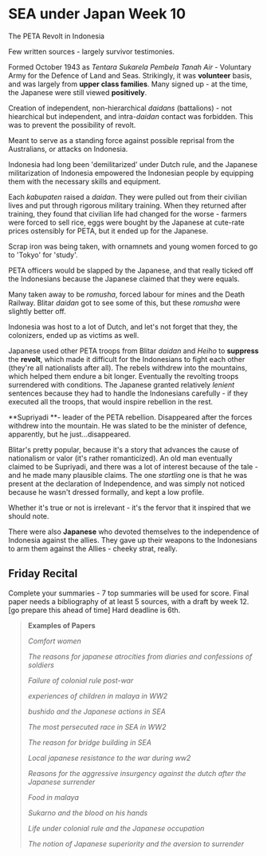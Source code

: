 # SEA under Japan Week 10

The PETA Revolt in Indonesia

Few written sources - largely survivor testimonies.

Formed October 1943 as *Tentara Sukarela Pembela Tanah Air* - Voluntary Army for the Defence of Land and Seas. Strikingly, it was **volunteer** basis, and was largely from **upper class families**. Many signed up - at the time, the Japanese were still viewed **positively**.

Creation of independent, non-hierarchical *daidans* (battalions) - not hiearchical but independent, and intra-*daidan* contact was forbidden. This was to prevent the possibility of revolt.

Meant to serve as a standing force against possible reprisal from the Australians, or attacks on Indonesia.

Indonesia had long been 'demilitarized' under Dutch rule, and the Japanese militarization of Indonesia empowered the Indonesian people by equipping them with the necessary skills and equipment.

Each *kabupaten* raised a *daidan*. They were pulled out from their civilian lives and put through rigorous military training. When they returned after training, they found that civilian life had changed for the worse - farmers were forced to sell rice, eggs were bought by the Japanese at cute-rate prices ostensibly for PETA, but it ended up for the Japanese.

Scrap iron was being taken, with ornamnets and young women forced to go to 'Tokyo' for 'study'. 

PETA officers would be slapped by the Japanese, and that really ticked off the Indonesians because the Japanese claimed that they were equals.

Many taken away to be *romusha*, forced labour for mines and the Death Railway. Blitar *daidan* got to see some of this, but these *romusha* were slightly better off.

Indonesia was host to a lot of Dutch, and let's not forget that they, the colonizers, ended up as victims as well.

Japanese used other PETA troops from Blitar *daidan* and *Heiho* to **suppress** the **revolt**, which made it difficult for the Indonesians to fight each other (they're all nationalists after all). The rebels withdrew into the mountains, which helped them endure a bit longer. Eventually the revolting troops surrendered with conditions. The Japanese granted relatively *lenient* sentences because they had to handle the Indonesians carefully - if they executed all the troops, that would inspire rebellion in the rest.

**Supriyadi **- leader of the PETA rebellion. Disappeared after the forces withdrew into the mountain. He was slated to be the minister of defence, apparently, but he just...disappeared.

Blitar's pretty popular, because it's a story that advances the cause of nationalism or valor (it's rather romanticized). An old man eventually claimed to be Supriyadi, and there was a lot of interest because of the tale - and he made many plausible claims. The one *startling* one is that he was present at the declaration of Independence, and was simply not noticed because he wasn't dressed formally, and kept a low profile.

Whether it's true or not is irrelevant - it's the fervor that it inspired that we should note.

There were also **Japanese** who devoted themselves to the independence of Indonesia against the allies. They gave up their weapons to the Indonesians to arm them against the Allies - cheeky strat, really.

## Friday Recital

Complete your summaries - 7 top summaries will be used for score. Final paper needs a bibliography of at least 5 sources, with a draft by week 12. [go prepare this ahead of time] Hard deadline is 6th.

> **Examples of Papers**
>
> *Comfort women*
>
> *The reasons for japanese atrocities from diaries and confessions of soldiers*
>
> *Failure of colonial rule post-war*
>
> *experiences of children in malaya in WW2*
>
> *bushido and the Japanese actions in SEA*
>
> *The most persecuted race in SEA in WW2*
>
> *The reason for bridge building in SEA*
>
> *Local japanese resistance to the war during ww2*
>
> *Reasons for the aggressive insurgency against the dutch after the Japanese surrender*
>
> *Food in malaya*
>
> *Sukarno and the blood on his hands*
>
> *Life under colonial rule and the Japanese occupation*
>
> *The notion of Japanese superiority and the aversion to surrender*
>
> 
>
> 



